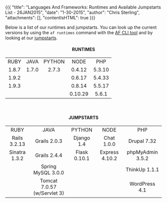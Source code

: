 {{{
  "title": "Languages And Frameworks: Runtimes and Available Jumpstarts List - 26JAN2015",
  "date": "1-30-2015",
  "author": "Chris Sterling",
  "attachments": [],
  "contentIsHTML": true
}}}

<p>Below is a list of our runtimes and jumpstarts. You can look up the current versions by using the <code>af runtimes</code> command with the <a href="/hc/en-us/articles/202264463">AF CLI tool</a> and by looking at our <a href="https://console.appfog.com/apps/new">jumpstarts</a>.</p>
<center>
<h4>RUNTIMES</h4>
<table style="margin-left: auto; margin-right: auto;">
<tbody>
<tr>
<td><center>RUBY</center></td>
<td><center>JAVA</center></td>
<td><center>PYTHON</center></td>
<td><center>NODE</center></td>
<td><center>PHP</center></td>
</tr>
<tr>
<td><center>1.8.7</center></td>
<td><center>1.7.0</center></td>
<td><center>2.7.3</center></td>
<td><center>0.4.12</center></td>
<td><center>5.3.10</center></td>
</tr>
<tr>
<td><center>1.9.2</center></td>
<td> </td>
<td> </td>
<td><center>0.6.17</center></td>
<td><center>5.4.33</center></td>
</tr>
<tr>
<td><center>1.9.3</center></td>
<td> </td>
<td> </td>
<td><center>0.8.14</center></td>
<td><center>5.5.17</center></td>
</tr>
<tr>
<td> </td>
<td> </td>
<td> </td>
<td><center>0.10.29</center></td>
<td><center>5.6.1</center></td>
</tr>
</tbody>
</table>
<br />
<h4>JUMPSTARTS</h4>
<table style="margin-left: auto; margin-right: auto;">
<tbody>
<tr>
<td><center>RUBY</center></td>
<td><center>JAVA</center></td>
<td><center>PYTHON</center></td>
<td><center>NODE</center></td>
<td><center>PHP</center></td>
</tr>
<tr>
<td><center>Rails 3.2.13</center></td>
<td><center>Grails 2.0.3</center></td>
<td><center>Django 1.4</center></td>
<td><center>Chat 1.0.0</center></td>
<td><center>Drupal 7.32</center></td>
</tr>
<tr>
<td><center>Sinatra 1.3.2</center></td>
<td><center>Grails 2.4.4</center></td>
<td><center>Flask 0.10.1</center></td>
<td><center>Express 4.10.2</center></td>
<td><center>phpMyAdmin 3.5.2</center></td>
</tr>
<tr>
<td> </td>
<td><center>Spring MySQL 3.0.0</center></td>
<td> </td>
<td> </td>
<td><center>ThinkUp 1.1.1</center></td>
</tr>
<tr>
<td> </td>
<td><center>Tomcat 7.0.57 (w/Servlet 3)</center></td>
<td> </td>
<td> </td>
<td><center>WordPress 4.1</center></td>
</tr>
</tbody>
</table>
</center>
